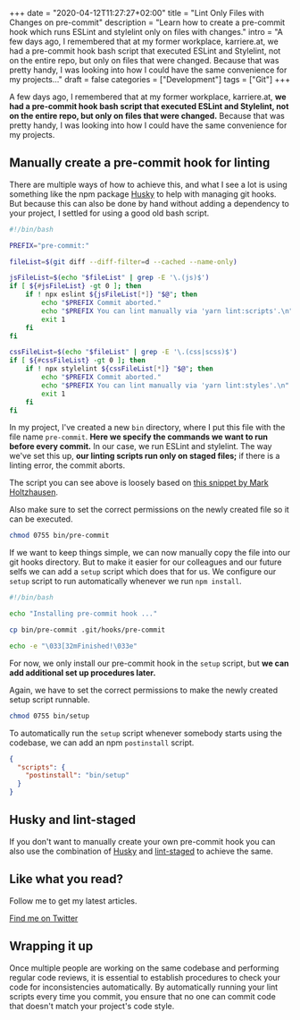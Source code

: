 +++
date = "2020-04-12T11:27:27+02:00"
title = "Lint Only Files with Changes on pre-commit"
description = "Learn how to create a pre-commit hook which runs ESLint and stylelint only on files with changes."
intro = "A few days ago, I remembered that at my former workplace, karriere.at, we had a pre-commit hook bash script that executed ESLint and Stylelint, not on the entire repo, but only on files that were changed. Because that was pretty handy, I was looking into how I could have the same convenience for my projects..."
draft = false
categories = ["Development"]
tags = ["Git"]
+++

A few days ago, I remembered that at my former workplace, karriere.at, **we had a pre-commit hook bash script that executed ESLint and Stylelint, not on the entire repo, but only on files that were changed.** Because that was pretty handy, I was looking into how I could have the same convenience for my projects.

## Manually create a pre-commit hook for linting

There are multiple ways of how to achieve this, and what I see a lot is using something like the npm package [Husky](https://github.com/typicode/husky) to help with managing git hooks. But because this can also be done by hand without adding a dependency to your project, I settled for using a good old bash script.

```bash
#!/bin/bash

PREFIX="pre-commit:"

fileList=$(git diff --diff-filter=d --cached --name-only)

jsFileList=$(echo "$fileList" | grep -E '\.(js)$')
if [ ${#jsFileList} -gt 0 ]; then
    if ! npx eslint ${jsFileList[*]} "$@"; then
        echo "$PREFIX Commit aborted."
        echo "$PREFIX You can lint manually via 'yarn lint:scripts'.\n"
        exit 1
    fi
fi

cssFileList=$(echo "$fileList" | grep -E '\.(css|scss)$')
if [ ${#cssFileList} -gt 0 ]; then
    if ! npx stylelint ${cssFileList[*]} "$@"; then
        echo "$PREFIX Commit aborted."
        echo "$PREFIX You can lint manually via 'yarn lint:styles'.\n"
        exit 1
    fi
fi
```

In my project, I've created a new `bin` directory, where I put this file with the file name `pre-commit`. **Here we specify the commands we want to run before every commit.** In our case, we run ESLint and stylelint. The way we've set this up, **our linting scripts run only on staged files;** if there is a linting error, the commit aborts.

The script you can see above is loosely based on [this snippet by Mark Holtzhausen](https://gist.github.com/dahjelle/8ddedf0aebd488208a9a7c829f19b9e8#gistcomment-3218493).

Also make sure to set the correct permissions on the newly created file so it can be executed.

```bash
chmod 0755 bin/pre-commit
```

If we want to keep things simple, we can now manually copy the file into our git hooks directory. But to make it easier for our colleagues and our future selfs we can add a `setup` script which does that for us. We configure our `setup` script to run automatically whenever we run `npm install`.

```bash
#!/bin/bash

echo "Installing pre-commit hook ..."

cp bin/pre-commit .git/hooks/pre-commit

echo -e "\033[32mFinished!\033e"
```

For now, we only install our pre-commit hook in the `setup` script, but **we can add additional set up procedures later.**

Again, we have to set the correct permissions to make the newly created setup script runnable.

```bash
chmod 0755 bin/setup
```

To automatically run the `setup` script whenever somebody starts using the codebase, we can add an npm `postinstall` script.

```json
{
  "scripts": {
    "postinstall": "bin/setup"
  }
}
```

## Husky and lint-staged

If you don't want to manually create your own pre-commit hook you can also use the combination of [Husky](https://github.com/typicode/husky) and [lint-staged](https://github.com/okonet/lint-staged) to achieve the same.

<div class="c-content__broad">
  <div class="c-twitter-teaser">
    <div class="c-twitter-teaser__content">
      <h2 class="c-twitter-teaser__headline">Like what you read?</h2>
      <p class="c-twitter-teaser__body">
        Follow me to get my latest articles.
      </p>
      <a class="c-button c-button--outline c-twitter-teaser__button" rel="nofollow" href="https://twitter.com/maoberlehner" data-event-category="link" data-event-action="click: contact" data-event-label="Twitter (article content)">
        Find me on Twitter
      </a>
    </div>
  </div>
</div>

## Wrapping it up

Once multiple people are working on the same codebase and performing regular code reviews, it is essential to establish procedures to check your code for inconsistencies automatically. By automatically running your lint scripts every time you commit, you ensure that no one can commit code that doesn't match your project's code style.
